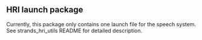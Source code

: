 ## HRI launch package

Currently, this package only contains one launch file for the speech system. See strands_hri_utils README for detailed description.
